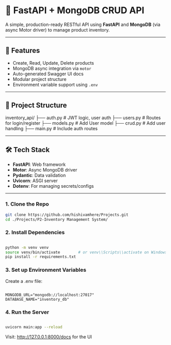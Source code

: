 # 🧰 FastAPI + MongoDB CRUD API

A simple, production-ready RESTful API using **FastAPI** and **MongoDB** (via async Motor driver) to manage product inventory.

---

## 🚀 Features

- Create, Read, Update, Delete products
- MongoDB async integration via `motor`
- Auto-generated Swagger UI docs
- Modular project structure
- Environment variable support using `.env`

---

## 📁 Project Structure

inventory_api/
├── auth.py             # JWT logic, user auth
├── users.py            # Routes for login/register
├── models.py           # Add User model
├── crud.py             # Add user handling
├── main.py             # Include auth routes

---

## 🛠️ Tech Stack

- **FastAPI**: Web framework
- **Motor**: Async MongoDB driver
- **Pydantic**: Data validation
- **Uvicorn**: ASGI server
- **Dotenv**: For managing secrets/configs

---

### 1. Clone the Repo

```bash
git clone https://github.com/hishivamhere/Projects.git
cd ./Projects/P2-Inventory Management System/
```

### 2. Install Dependencies

```bash

python -m venv venv
source venv/bin/activate        # or venv\\Scripts\\activate on Windows
pip install -r requirements.txt

```

### 3. Set up Environment Variables
Create a .env file:

```env

MONGODB_URL="mongodb://localhost:27017"
DATABASE_NAME="inventory_db"

```

### 4. Run the Server

``` bash

uvicorn main:app --reload

```

Visit: http://127.0.0.1:8000/docs for the UI



